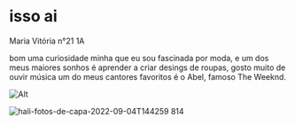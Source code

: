 # isso ai 
Maria Vitória n°21 1A 

bom uma curiosidade minha que eu sou fascinada por moda, e um dos meus maiores sonhos é aprender a criar desings de roupas, gosto muito de ouvir música um do meus cantores favoritos é o Abel, famoso The Weeknd.



![Alt](https://img.freepik.com/fotos-gratis/designers-de-moda-consultam-planos-para-nova-linha-de-roupas-no-quadro-de-ideias_23-2148846758.jpg?w=2000)



![hali-fotos-de-capa-2022-09-04T144259 814](https://github.com/mavilinda/mavilinda/assets/136332031/37d45ea2-8bb0-484a-8998-fb8a7bb6eac9)
